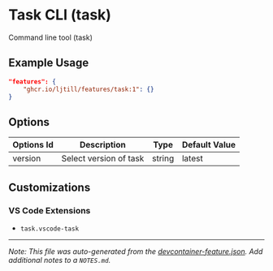 
# Task CLI (task)

Command line tool (task)

## Example Usage

```json
"features": {
    "ghcr.io/ljtill/features/task:1": {}
}
```

## Options

| Options Id | Description | Type | Default Value |
|-----|-----|-----|-----|
| version | Select version of task | string | latest |

## Customizations

### VS Code Extensions

- `task.vscode-task`



---

_Note: This file was auto-generated from the [devcontainer-feature.json](https://github.com/ljtill/features/blob/main/src/task/devcontainer-feature.json).  Add additional notes to a `NOTES.md`._
